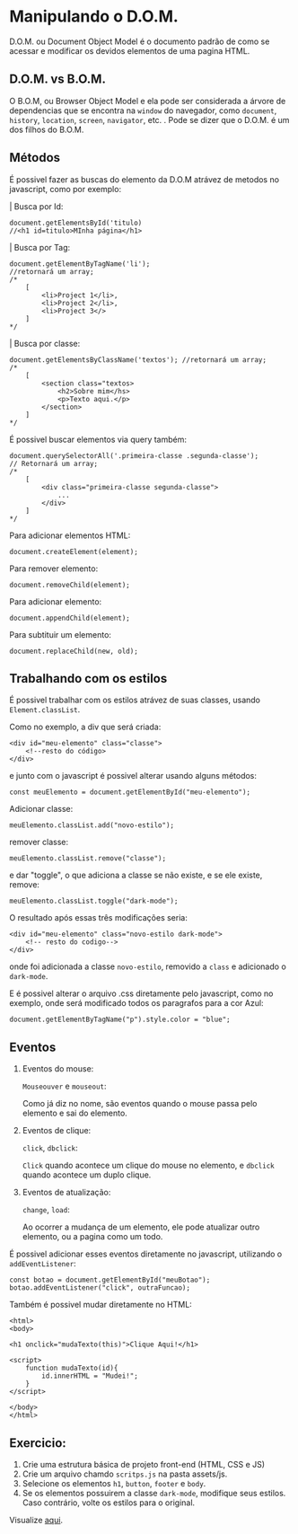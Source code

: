# Manipulando o D.O.M.

D.O.M. ou Document Object Model é o documento padrão de como se acessar e modificar os devidos elementos de uma pagina HTML.

## D.O.M. vs B.O.M.

O B.O.M, ou Browser Object Model e ela pode ser considerada a árvore de dependencias que se encontra na `window` do navegador, como `document`, `history`, `location`, `screen`, `navigator`, etc. . Pode se dizer que o D.O.M. é um dos filhos do B.O.M.

## Métodos

É possivel fazer as buscas do elemento da D.O.M atrávez de metodos no javascript, como por exemplo:

| Busca por Id:

    document.getElementsById('titulo)
    //<h1 id=titulo>MInha página</h1>

| Busca por Tag:

    document.getElementByTagName('li');
    //retornará um array;
    /*
        [
            <li>Project 1</li>,
            <li>Project 2</li>,
            <li>Project 3</>
        ]
    */

| Busca por classe:

    document.getElementsByClassName('textos'); //retornará um array;
    /*
        [
            <section class="textos>
                <h2>Sobre mim</hs>
                <p>Texto aqui.</p>
            </section>
        ]
    */

É possivel buscar elementos via query também:

    document.querySelectorAll('.primeira-classe .segunda-classe');
    // Retornará um array;
    /*
        [
            <div class="primeira-classe segunda-classe">
                ...
            </div>
        ]
    */

Para adicionar elementos HTML:

    document.createElement(element);

Para remover elemento:

    document.removeChild(element);

Para adicionar elemento:

    document.appendChild(element);

Para subtituir um elemento:

    document.replaceChild(new, old);

## Trabalhando com os estilos

É possivel trabalhar com os estilos atrávez de suas classes, usando `Element.classList`.

Como no exemplo, a div que será criada:

    <div id="meu-elemento" class="classe">
        <!--resto do código>
    </div>

e junto com o javascript é possivel alterar usando alguns métodos:

    const meuElemento = document.getElementById("meu-elemento");

Adicionar classe:

    meuElemento.classList.add("novo-estilo");

remover classe:

    meuElemento.classList.remove("classe");

e dar "toggle", o que adiciona a classe se não existe, e se ele existe, remove:

    meuElemento.classList.toggle("dark-mode");

O resultado após essas três modificações seria:

    <div id="meu-elemento" class="novo-estilo dark-mode">
        <!-- resto do codigo-->
    </div>

onde foi adicionada a classe `novo-estilo`, removido a `class` e adicionado o `dark-mode`.

E é possivel alterar o arquivo .css diretamente pelo javascript, como no exemplo, onde será modificado todos os paragrafos para a cor Azul:

    document.getElementByTagName("p").style.color = "blue";

## Eventos

1. Eventos do mouse:

    `Mouseouver` e `mouseout`:
        
    Como já diz no nome, são eventos quando o mouse passa pelo elemento e sai do elemento.

2. Eventos de clique:

    `click`, `dbclick`:

    `Click` quando acontece um clique do mouse no elemento, e `dbclick` quando acontece um duplo clique.

3. Eventos de atualização:

    `change`, `load`:
    
    Ao ocorrer a mudança de um elemento, ele pode atualizar outro elemento, ou a pagina como um todo.

É possivel adicionar esses eventos diretamente no javascript, utilizando o `addEventListener`:

    const botao = document.getElementById("meuBotao");
    botao.addEventListener("click", outraFuncao);

Também é possivel mudar diretamente no HTML:

    <html>
    <body>

    <h1 onclick="mudaTexto(this)">Clique Aqui!</h1>

    <script>
        function mudaTexto(id){
            id.innerHTML = "Mudei!";
        }
    </script>

    </body>
    </html>

## Exercicio:

1. Crie uma estrutura básica de projeto front-end (HTML, CSS e JS)
2. Crie um arquivo chamdo `scritps.js` na pasta assets/js.
3. Selecione os elementos `h1`, `button`, `footer` e `body`.
4. Se os elementos possuirem a classe `dark-mode`, modifique seus estilos. Caso contrário, volte os estilos para o original.

Visualize [aqui](#).